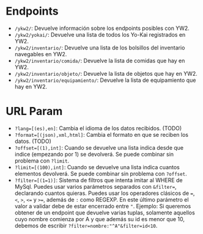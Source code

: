 # Endpoints
- `/ykw2/`: Devuelve información sobre los endpoints posibles con YW2.
- `/ykw2/yokai/`: Devuelve una lista de todos los Yo-Kai registrados en YW2.
- `/ykw2/inventario/`: Devuelve una lista de los bolsillos del inventario navegables en YW2.
- `/ykw2/inventario/comida/`: Devuelve la lista de comidas que hay en YW2.
- `/ykw2/inventario/objeto/`: Devuelve la lista de objetos que hay en YW2.
- `/ykw2/inventario/equipamiento/`: Devuelve la lista de equipamiento que hay en YW2.

# URL Param
- `?lang=[(es),en]`: Cambia el idioma de los datos recibidos. (TODO)
- `?format=[(json),xml,html]`: Cambia el formato en que se reciben los datos. (TODO)
- `?offset=[(1),int]`: Cuando se devuelve una lista indica desde que indice (empezando por 1) se devolverá. Se puede combinar sin problema con `?limit`.
- `?limit=[(100),int]`: Cuando se devuelve una lista indica cuantos elementos devolverá. Se puede combinar sin problema con `?offset`.
- `?filter=[(1=1)]`: Sistema de filtros que intenta imitar al WHERE de MySql. Puedes usar varios parámetros separados con `&filter=`, declarando cuantos quieras. Puedes usar los operadores clásicos de `=`, `<`, `>`, `<=` y `>=`, además de `:` como REGEXP. En este último parámetro el valor a validar debe de estar encerrado entre `"`. Ejemplo: Si queremos obtener de un endpoint que devuelve varias tuplas, solamente aquellos cuyo nombre comienza por A y que además su id es menor que 10, debemos de escribir `?filter=nombre:"^A"&filter=id<10`.